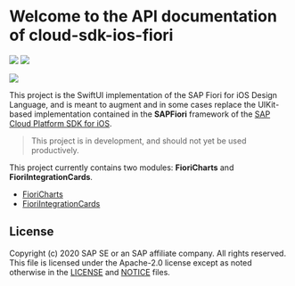 # Welcome to the API documentation of cloud-sdk-ios-fiori

![](https://github.com/SAP/cloud-sdk-ios-fiori/workflows/CI/badge.svg)
![](https://github.com/SAP/cloud-sdk-ios-fiori/workflows/SwiftLint/badge.svg)

![](https://github.com/SAP/cloud-sdk-ios-fiori/blob/images/Resources/Images/Team.png?raw=true)

This project is the SwiftUI implementation of the SAP Fiori for iOS Design Language, and is meant to augment and in some cases replace the UIKit-based implementation contained in the **SAPFiori** framework of the [SAP Cloud Platform SDK for iOS](https://developers.sap.com/topics/cloud-platform-sdk-for-ios.html).  

> This project is in development, and should not yet be used productively.

This project currently contains two modules: **FioriCharts** and **FioriIntegrationCards**.

- [FioriCharts](./charts/index.html)
- [FioriIntegrationCards](./integrationCards/index.html)

## License

Copyright (c) 2020 SAP SE or an SAP affiliate company. All rights reserved.
This file is licensed under the Apache-2.0 license except as noted otherwise in the [LICENSE](/LICENSE) and [NOTICE](/NOTICE) files.
